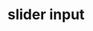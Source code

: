 <!-- generated by markdown-notes-tree -->

# slider input

<!-- optional markdown-notes-tree directory description starts here -->

<!-- optional markdown-notes-tree directory description ends here -->


